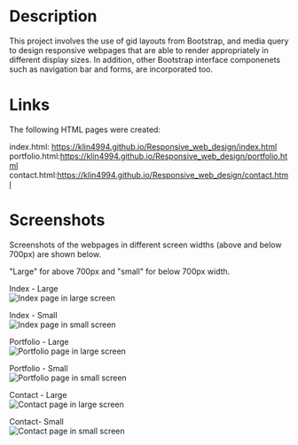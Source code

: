<h1>Description</h1>
This project involves the use of gid layouts from Bootstrap, and media query to design responsive webpages that are able to render appropriately in different display sizes. In addition, other Bootstrap interface componenets such as navigation bar and forms, are incorporated too.

<h1>Links</h1>
The following HTML pages were created:

index.html: https://klin4994.github.io/Responsive_web_design/index.html
<br>
portfolio.html:https://klin4994.github.io/Responsive_web_design/portfolio.html
<br>
contact.html:https://klin4994.github.io/Responsive_web_design/contact.html

<h1>Screenshots</h1>
Screenshots of the webpages in different screen widths (above and below 700px) are shown below.

"Large" for above 700px and "small" for below 700px width.

Index - Large
<br>
<img src="assets\Index_large.png" alt="Index page in large screen" align="center">

Index - Small
<br>
<img src="assets\Index_small.png" alt="Index page in small screen" align="center">

Portfolio - Large
<br>
<img src="assets\Portfolio_large.png" alt="Portfolio page in large screen" align="center">

Portfolio - Small
<br>
<img src="assets\Portfolio_small.png" alt="Portfolio page in small screen" align="center">

Contact - Large
<br>
<img src="assets\Contact_large.png" alt="Contact page in large screen" align="center">

Contact- Small
<br>
<img src="assets\Contact_small.png" alt="Contact page in small screen" align="center">
